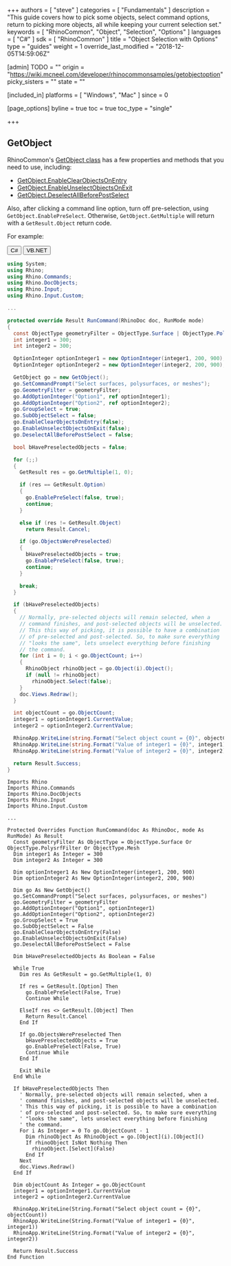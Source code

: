 +++
authors = [ "steve" ]
categories = [ "Fundamentals" ]
description = "This guide covers how to pick some objects, select command options, return to picking more objects, all while keeping your current selection set."
keywords = [ "RhinoCommon", "Object", "Selection", "Options" ]
languages = [ "C#" ]
sdk = [ "RhinoCommon" ]
title = "Object Selection with Options"
type = "guides"
weight = 1
override_last_modified = "2018-12-05T14:59:06Z"

[admin]
TODO = ""
origin = "https://wiki.mcneel.com/developer/rhinocommonsamples/getobjectoption"
picky_sisters = ""
state = ""

[included_in]
platforms = [ "Windows", "Mac" ]
since = 0

[page_options]
byline = true
toc = true
toc_type = "single"

+++

 
## GetObject

RhinoCommon's [GetObject class](/api/RhinoCommon/html/T_Rhino_Input_Custom_GetObject.htm) has a few properties and methods that you need to use, including:

- [GetObject.EnableClearObjectsOnEntry](/api/RhinoCommon/html/M_Rhino_Input_Custom_GetObject_EnableClearObjectsOnEntry.htm)
- [GetObject.EnableUnselectObjectsOnExit](/api/RhinoCommon/html/M_Rhino_Input_Custom_GetObject_EnableUnselectObjectsOnExit.htm)
- [GetObject.DeselectAllBeforePostSelect](/api/RhinoCommon/html/P_Rhino_Input_Custom_GetObject_DeselectAllBeforePostSelect.htm)

Also, after clicking a command line option, turn off pre-selection, using `GetObject.EnablePreSelect`.  Otherwise, `GetObject.GetMultiple` will return with a `GetResult.Object` return code.

For example:

<div class="codetab">
  <button class="tablinks" onclick="openCodeTab(event, 'cs')" id="defaultOpen">C#</button>
  <button class="tablinks" onclick="openCodeTab(event, 'vb')">VB.NET</button>
</div>

<div class="tab-content">
<div class="codetab-content" id="cs">

```cs
using System;
using Rhino;
using Rhino.Commands;
using Rhino.DocObjects;
using Rhino.Input;
using Rhino.Input.Custom;

...

protected override Result RunCommand(RhinoDoc doc, RunMode mode)
{
  const ObjectType geometryFilter = ObjectType.Surface | ObjectType.PolysrfFilter | ObjectType.Mesh;
  int integer1 = 300;
  int integer2 = 300;

  OptionInteger optionInteger1 = new OptionInteger(integer1, 200, 900);
  OptionInteger optionInteger2 = new OptionInteger(integer2, 200, 900);

  GetObject go = new GetObject();
  go.SetCommandPrompt("Select surfaces, polysurfaces, or meshes");
  go.GeometryFilter = geometryFilter;
  go.AddOptionInteger("Option1", ref optionInteger1);
  go.AddOptionInteger("Option2", ref optionInteger2);
  go.GroupSelect = true;
  go.SubObjectSelect = false;
  go.EnableClearObjectsOnEntry(false);
  go.EnableUnselectObjectsOnExit(false);
  go.DeselectAllBeforePostSelect = false;

  bool bHavePreselectedObjects = false;

  for (;;)
  {
    GetResult res = go.GetMultiple(1, 0);

    if (res == GetResult.Option)
    {
      go.EnablePreSelect(false, true);
      continue;
    }

    else if (res != GetResult.Object)
      return Result.Cancel;

    if (go.ObjectsWerePreselected)
    {
      bHavePreselectedObjects = true;
      go.EnablePreSelect(false, true);
      continue;
    }

    break;
  }

  if (bHavePreselectedObjects)
  {
    // Normally, pre-selected objects will remain selected, when a
    // command finishes, and post-selected objects will be unselected.
    // This this way of picking, it is possible to have a combination
    // of pre-selected and post-selected. So, to make sure everything
    // "looks the same", lets unselect everything before finishing
    // the command.
    for (int i = 0; i < go.ObjectCount; i++)
    {
      RhinoObject rhinoObject = go.Object(i).Object();
      if (null != rhinoObject)
        rhinoObject.Select(false);
    }
    doc.Views.Redraw();
  }

  int objectCount = go.ObjectCount;
  integer1 = optionInteger1.CurrentValue;
  integer2 = optionInteger2.CurrentValue;

  RhinoApp.WriteLine(string.Format("Select object count = {0}", objectCount));
  RhinoApp.WriteLine(string.Format("Value of integer1 = {0}", integer1));
  RhinoApp.WriteLine(string.Format("Value of integer2 = {0}", integer2));

  return Result.Success;
}

```

</div>

<div class="codetab-content" id="vb">

```vbnet
Imports Rhino
Imports Rhino.Commands
Imports Rhino.DocObjects
Imports Rhino.Input
Imports Rhino.Input.Custom

...

Protected Overrides Function RunCommand(doc As RhinoDoc, mode As RunMode) As Result
  Const geometryFilter As ObjectType = ObjectType.Surface Or ObjectType.PolysrfFilter Or ObjectType.Mesh
  Dim integer1 As Integer = 300
  Dim integer2 As Integer = 300

  Dim optionInteger1 As New OptionInteger(integer1, 200, 900)
  Dim optionInteger2 As New OptionInteger(integer2, 200, 900)

  Dim go As New GetObject()
  go.SetCommandPrompt("Select surfaces, polysurfaces, or meshes")
  go.GeometryFilter = geometryFilter
  go.AddOptionInteger("Option1", optionInteger1)
  go.AddOptionInteger("Option2", optionInteger2)
  go.GroupSelect = True
  go.SubObjectSelect = False
  go.EnableClearObjectsOnEntry(False)
  go.EnableUnselectObjectsOnExit(False)
  go.DeselectAllBeforePostSelect = False

  Dim bHavePreselectedObjects As Boolean = False

  While True
    Dim res As GetResult = go.GetMultiple(1, 0)

    If res = GetResult.[Option] Then
      go.EnablePreSelect(False, True)
      Continue While

    ElseIf res <> GetResult.[Object] Then
      Return Result.Cancel
    End If

    If go.ObjectsWerePreselected Then
      bHavePreselectedObjects = True
      go.EnablePreSelect(False, True)
      Continue While
    End If

    Exit While
  End While

  If bHavePreselectedObjects Then
    ' Normally, pre-selected objects will remain selected, when a
    ' command finishes, and post-selected objects will be unselected.
    ' This this way of picking, it is possible to have a combination
    ' of pre-selected and post-selected. So, to make sure everything
    ' "looks the same", lets unselect everything before finishing
    ' the command.
    For i As Integer = 0 To go.ObjectCount - 1
      Dim rhinoObject As RhinoObject = go.[Object](i).[Object]()
      If rhinoObject IsNot Nothing Then
        rhinoObject.[Select](False)
      End If
    Next
    doc.Views.Redraw()
  End If

  Dim objectCount As Integer = go.ObjectCount
  integer1 = optionInteger1.CurrentValue
  integer2 = optionInteger2.CurrentValue

  RhinoApp.WriteLine(String.Format("Select object count = {0}", objectCount))
  RhinoApp.WriteLine(String.Format("Value of integer1 = {0}", integer1))
  RhinoApp.WriteLine(String.Format("Value of integer2 = {0}", integer2))

  Return Result.Success
End Function
```

</div>
</div>
